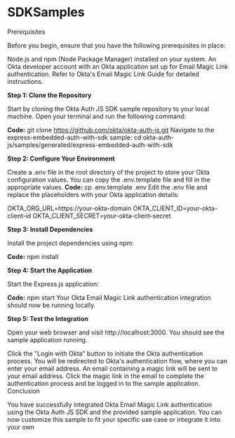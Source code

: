 # SDKSamples
Prerequisites

Before you begin, ensure that you have the following prerequisites in place:

Node.js and npm (Node Package Manager) installed on your system.
An Okta developer account with an Okta application set up for Email Magic Link authentication. Refer to Okta's Email Magic Link Guide for detailed instructions.

**Step 1: Clone the Repository**

Start by cloning the Okta Auth JS SDK sample repository to your local machine. Open your terminal and run the following command:

**Code:**
git clone https://github.com/okta/okta-auth-js.git
Navigate to the express-embedded-auth-with-sdk sample:
cd okta-auth-js/samples/generated/express-embedded-auth-with-sdk

**Step 2: Configure Your Environment**

Create a .env file in the root directory of the project to store your Okta configuration values. You can copy the .env.template file and fill in the appropriate values.
**Code:**
cp .env.template .env
Edit the .env file and replace the placeholders with your Okta application details:

OKTA_ORG_URL=https://your-okta-domain
OKTA_CLIENT_ID=your-okta-client-id
OKTA_CLIENT_SECRET=your-okta-client-secret

**Step 3: Install Dependencies**

Install the project dependencies using npm:

**Code:**
npm install

**Step 4: Start the Application**

Start the Express.js application:

**Code:**
npm start
Your Okta Email Magic Link authentication integration should now be running locally.

**Step 5: Test the Integration**

Open your web browser and visit http://localhost:3000. You should see the sample application running.

Click the "Login with Okta" button to initiate the Okta authentication process.
You will be redirected to Okta's authentication flow, where you can enter your email address.
An email containing a magic link will be sent to your email address.
Click the magic link in the email to complete the authentication process and be logged in to the sample application.
Conclusion

You have successfully integrated Okta Email Magic Link authentication using the Okta Auth JS SDK and the provided sample application. You can now customize this sample to fit your specific use case or integrate it into your own
